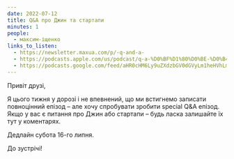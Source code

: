 ```yaml
---
date: 2022-07-12
title: Q&A про Джин та стартапи
minutes: 1
people:
  - максим-іщенко
links_to_listen:
  - https://newsletter.maxua.com/p/-q-and-a-
  - https://podcasts.apple.com/us/podcast/q-a-%D0%BF%D1%80%D0%BE-%D0%B4%D0%B6%D0%B8%D0%BD-%D1%82%D0%B0-%D1%81%D1%82%D0%B0%D1%80%D1%82%D0%B0%D0%BF%D0%B8/id1616301447?i=1000569647605
  - https://podcasts.google.com/feed/aHR0cHM6Ly9uZXdzbGV0dGVyLm1heHVhLmNvbS9mZWVk/episode/aHR0cHM6Ly9uZXdzbGV0dGVyLm1heHVhLmNvbS9wLy1xLWFuZC1hLQ?sa=X&ved=0CAUQkfYCahcKEwjosonmtfj5AhUAAAAAHQAAAAAQAQ
---
```


Привіт друзі,
  
Я цього тижня у дорозі і не впевнений, що ми встигнемо записати повноцінний
епізод – але хочу спробувати зробити special Q&A епізод. Якщо у вас є питання
про Джин або стартапи – будь ласка залишайте їх тут у коментарях.

Дедлайн субота 16-го липня.

До зустрічі!
